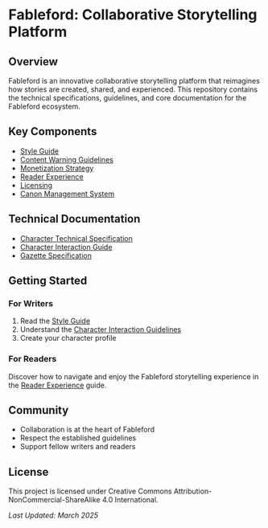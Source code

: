 # Fableford: Collaborative Storytelling Platform

## Overview

Fableford is an innovative collaborative storytelling platform that reimagines how stories are created, shared, and experienced. This repository contains the technical specifications, guidelines, and core documentation for the Fableford ecosystem.

## Key Components

- [Style Guide](docs/style-guide.md)
- [Content Warning Guidelines](docs/content-warnings.md)
- [Monetization Strategy](docs/monetization.md)
- [Reader Experience](docs/reader-experience.md)
- [Licensing](docs/licensing.md)
- [Canon Management System](docs/canon-management.md)

## Technical Documentation

- [Character Technical Specification](technical/character-specification.md)
- [Character Interaction Guide](technical/character-interaction-guide.md)
- [Gazette Specification](technical/gazette-specification.md)

## Getting Started

### For Writers

1. Read the [Style Guide](docs/style-guide.md)
2. Understand the [Character Interaction Guidelines](technical/character-interaction-guide.md)
3. Create your character profile

### For Readers

Discover how to navigate and enjoy the Fableford storytelling experience in the [Reader Experience](docs/reader-experience.md) guide.

## Community

- Collaboration is at the heart of Fableford
- Respect the established guidelines
- Support fellow writers and readers

## License

This project is licensed under Creative Commons Attribution-NonCommercial-ShareAlike 4.0 International.

*Last Updated: March 2025*